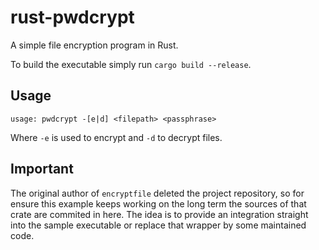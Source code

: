 # rust-pwdcrypt

A simple file encryption program in Rust.

To build the executable simply run `cargo build --release`.

## Usage

```
usage: pwdcrypt -[e|d] <filepath> <passphrase>
```

Where `-e` is used to encrypt and `-d` to decrypt files.

## Important

The original author of `encryptfile` deleted the project repository, so for ensure this example keeps working on the long term the sources of that crate are commited in here. The idea is to provide an integration straight into the sample executable or replace that wrapper by some maintained code.
